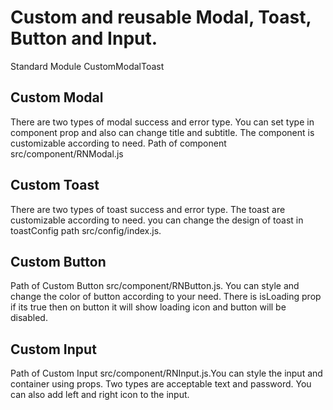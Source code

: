 # Custom and reusable Modal, Toast, Button and Input.

Standard Module CustomModalToast

## Custom Modal

There are two types of modal success and error type. You can set type in component prop and also can change title and subtitle. The component is customizable according to need. Path of component src/component/RNModal.js

## Custom Toast

There are two types of toast success and error type. The toast are customizable according to need. you can change the design of toast in toastConfig path src/config/index.js.

## Custom Button

Path of Custom Button src/component/RNButton.js. You can style and change the color of button according to your need. There is isLoading prop if its true then on button it will show loading icon and button will be disabled.

## Custom Input

Path of Custom Input src/component/RNInput.js.You can style the input and container using props. Two types are acceptable text and password. You can also add left and right icon to the input.
